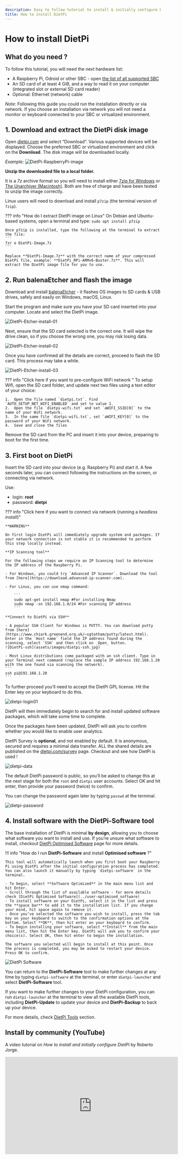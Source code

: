 ```yaml
---
description: Easy to follow tutorial to install & initially configure DietPi 
title: How to install DietPi
---
```


# How to install DietPi

## What do you need ?

To follow this tutorial, you will need the next hardware list:

 - A Raspberry Pi, Odroid or other SBC - open [the list of all supported SBC](../hardware-supported_sbc/)
 - An SD card of at least 4 GiB, and a way to read it on your computer (integrated slot or external SD card reader)
 - Optional: Ethernet (network) cable

_Note_: Following this guide you could run the installation directly or via network. If you choose an installation via network you will not need a monitor or keyboard connected to your SBC or virtualized environment. 

## 1. Download and extract the DietPi disk image

Open [dietpi.com](https://dietpi.com#download) and select “Download”. Various supported devices will be displayed. Choose the preferred SBC or virtualized environment and click on the **Download**. The disk image will be downloaded locally. 

_Example:_
![DietPi-RaspberryPi-image](assets/images/DietPi-RaspberryPi-image.jpg)

**Unzip the downloaded file to a local folder.** 

It is a _7z_ archive format so you will need to install either [7zip for Windows](https://www.7-zip.org/) or [The Unarchiver (Macintosh)](https://wakaba.c3.cx/s/apps/unarchiver.html). Both are free of charge and have been tested to unzip the image correctly.

Linux users will need to download and install `p7zip` (the terminal version of `7zip`).

??? info "How do I extract DietPi image on Linux" 
	On Debian and Ubuntu-based systems, open a terminal and type:
	```
	sudo apt install p7zip
	```
	
	Once p7zip is installed, type the following at the terminal to extract the file:
	```
	7zr e DietPi-Image.7z 
	```	
	
	Replace **DietPi-Image.7z** with the correct name of your compressed DietPi file, example: **DietPi_RPi-ARMv6-Buster.7z**. This will extract the DietPi image file for you to use.

## 2. Run balenaEtcher and flash the image 

Download and install [balenaEtcher](https://etcher.io/) - it flashes OS images to SD cards & USB drives, safely and easily on Windows, macOS, Linux.

Start the program and make sure you have your SD card inserted into your computer. Locate and select the DietPi image.

![DietPi-Etcher-install-01](assets/images/DietPi-Etcher-install-01.jpg)

Next, ensure that the SD card selected is the correct one. It will wipe the drive clean, so if you choose the wrong one, you may risk losing data.

![DietPi-Etcher-install-02](assets/images/DietPi-Etcher-install-02.jpg)

Once you have confirmed all the details are correct, proceed to flash the SD card. This process may take a while.

![DietPi-Etcher-install-03](assets/images/DietPi-Etcher-install-03.jpg)

??? info "Click here if you want to pre-configure WiFi network " 
	To setup Wifi, open the SD card folder, and update next two files using a text editor of your choice:

	1.  Open the file named `dietpi.txt`. Find `AUTO_SETUP_NET_WIFI_ENABLED` and set to value 1.
	2.  Open the file `dietpi-wifi.txt` and set `aWIFI_SSID[0]` to the name of your WiFi network. 
    3.  In the same file `dietpi-wifi.txt`, set `aWIFI_KEY[0]` to the password of your WiFi network.
    4.  Save and close the files

Remove the SD card from the PC and insert it into your device, preparing to boot for the first time. 

## 3. First boot on DietPi

Insert the SD card into your device (e.g. Raspberry Pi) and start it. A few seconds later, you can connect following the instructions on the screen, or connecting via network.

Use:

- login: **root**
- password: **dietpi**

??? info "Click here if you want to connect via network (running a _headless install_)" 

    **WARNING**

    On first login DietPi will immediately upgrade system and packages. If your network connection is not stable it is recommended to perform this step locally instead.

    **IP Scanning tool**

    For the following steps we require an IP Scanning tool to determine the IP address of the Raspberry Pi. 
    
	- For Windows, you could try `Advanced IP Scanner`. Download the tool from [here](https://download.advanced-ip-scanner.com).
	
	- For Linux, you can use nmap command:

		```
		sudo apt-get install nmap #For installing Nmap
		sudo nmap -sn 192.168.1.0/24 #For scanning IP address
		```

	**Connect to DietPi via SSH**
	
	- A popular SSH Client for Windows is PUTTY. You can download putty from [here](https://www.chiark.greenend.org.uk/~sgtatham/putty/latest.html). Enter in the `Host name` field the IP address found during the scanning, select `SSH` and then click on _Open_ button.
	![DietPi-ssh](assets/images/dietpi-ssh.jpg)

	- Most Linux distributions come packaged with an ssh client. Type in your Terminal next command (replace the sample IP address 192.168.1.20 with the one found via scanning the network).
	```
	ssh pi@192.168.1.20
	```

To further proceed you’ll need to accept the DietPi GPL license. Hit the Enter key on your keyboard to do this. 

![dietpi-login01](assets/images/dietpi-login01.jpg)

DietPi will then immediately begin to search for and install updated software packages, which will take some time to complete. 

Once the packages have been updated, DietPi will ask you to confirm whether you would like to enable user analytics. 

DietPi Survey is **optional**, and not enabled by default. It is anonymous, secured and requires a minimal data transfer. ALL the shared details are published on the [dietpi.com/survey](https://dietpi.com/survey/) page. Checkout and see how DietPi is used ! 

![dietpi-data](assets/images/dietpi-data-policy.jpg)

The default DietPi password is public, so you’ll be asked to change this at the next stage for both the `root` and `dietpi` user accounts. Select OK and hit enter, then provide your password (twice) to confirm. 

You can change the password again later by typing `passwd` at the terminal.

![dietpi-password](assets/images/dietpi-password-01.jpg)

## 4. Install software with the DietPi-Software tool

The base installation of DietPi is minimal **by design**, allowing you to choose what software you want to install and use. If you’re unsure what software to install, checkout [DietPi Optimised Software](../user-optimised-software) page for more details.

!!! info "How do I run **DietPi-Software** and install **Optimised software** ?" 

	This tool will automatically launch when you first boot your Raspberry Pi using DietPi after the initial configuration process has completed. You can also launch it manually by typing `dietpi-software` in the terminal.

	- To begin, select **Software Optimized** in the main menu list and hit Enter.    
	- Scroll through the list of available software - for more details check [DietPi Optimised Software](../user-optimised_software)
	- To install software on your DietPi, select it in the list and press the **space bar** to add it to the installation list. If you change your mind, hit space again to remove it.
	- Once you’ve selected the software you wish to install, press the tab key on your keyboard to switch to the confirmation options at the bottom. Select **OK**, then hit enter on your keyboard to confirm.
	- To begin installing your software, select **Install** from the main menu list, then hit the Enter key. DietPi will ask you to confirm your choice(s). Select OK, then hit enter to begin the installation.

	The software you selected will begin to install at this point. Once the process is completed, you may be asked to restart your device. Press OK to confirm. 
	
![DietPi Software](assets/images/dietpi-software.jpg)

You can return to the **DietPi-Software** tool to make further changes at any time by typing `dietpi-software` at the terminal, or enter `dietpi-launcher` and select **DietPi-Software** tool.

If you want to make further changes to your DietPi configuration, you can run `dietpi-launcher` at the terminal to view all the available DietPi tools, including **DietPi-Update** to update your device and **DietPi-Backup** to back up your device. 

For more details, check [DietPi Tools](../user-guide_tools) section.

## Install by community (YouTube)
A video tutorial on _How to install and initially configure DietPi_ by Roberto Jorge. 

<iframe width="560" height="315" src="https://www.youtube-nocookie.com/embed/Me0PfuNLl-Q?rel=0" frameborder="0" allow="accelerometer; autoplay; encrypted-media; gyroscope" allowfullscreen></iframe>
